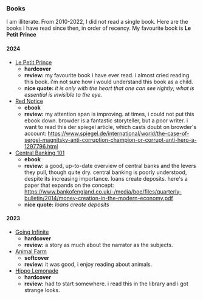 ### Books
I am illiterate. From 2010-2022, I did not read a single book. Here are the books I have read since then, in order of recency. My favourite book is __Le Petit Prince__

#### 2024
- [Le Petit Prince](https://www.google.com/books/edition/The_Little_Prince/CQYg20lTHtMC?hl=en)
  - __hardcover__
  - __review:__ my favourite book i have ever read. i almost cried reading this book. i'm not sure how i would understand this book as a child. 
  - __nice quote:__ _it is only with the heart that one can see rightly; what is essential is invisible to the eye._
- [Red Notice](https://www.google.com/books/edition/Red_Notice/8kxrBgAAQBAJ?hl=en)
  - __ebook__
  - __review:__ my attention span is improving. at times, i could not put this ebook down. browder is a fantastic storyteller, but a poor writer. i want to read this der spiegel article, which casts doubt on browder's account: https://www.spiegel.de/international/world/the-case-of-sergei-magnitsky-anti-corruption-champion-or-corrupt-anti-hero-a-1297796.html
- [Central Banking 101](https://www.google.com/books/edition/Central_Banking_101/nwoozgEACAAJ?hl=en)
  - __ebook__ 
  - __review:__ a good, up-to-date overview of central banks and the levers they pull, though quite dry. central banking is poorly understood, despite its increasing importance. loans create deposits. here's a paper that expands on the concept: https://www.bankofengland.co.uk/-/media/boe/files/quarterly-bulletin/2014/money-creation-in-the-modern-economy.pdf
  - __nice quote:__ _loans create deposits_

#### 2023
- [Going Infinite](https://www.google.com/books/edition/Going_Infinite_The_Rise_and_Fall_of_a_Ne/5rW-EAAAQBAJ?hl=en)
  - __hardcover__
  - __review:__ a story as much about the narrator as the subjects.
- [Animal Farm](https://www.google.com/books/edition/_/Q8eNEAAAQBAJ?hl=en)
  - __softcover__
  - __review:__ it was good, i enjoy reading about animals.
- [Hippo Lemonade](https://www.google.com/books/edition/Hippo_Lemonade/Nv17wPEPqVgC?hl=en)
  - __hardcover__ 
  - __review:__ had to start somewhere. i read this in the library and i got strange looks.
